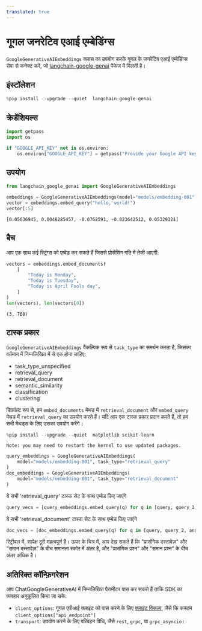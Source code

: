 ```yaml
---
translated: true
---
```


# गूगल जनरेटिव एआई एम्बेडिंग्स

`GoogleGenerativeAIEmbeddings` क्लास का उपयोग करके गूगल के जनरेटिव एआई एम्बेडिंग्स सेवा से कनेक्ट करें, जो [langchain-google-genai](https://pypi.org/project/langchain-google-genai/) पैकेज में मिलती है।

## इंस्टॉलेशन

```python
%pip install --upgrade --quiet  langchain-google-genai
```

## क्रेडेंशियल्स

```python
import getpass
import os

if "GOOGLE_API_KEY" not in os.environ:
    os.environ["GOOGLE_API_KEY"] = getpass("Provide your Google API key here")
```

## उपयोग

```python
from langchain_google_genai import GoogleGenerativeAIEmbeddings

embeddings = GoogleGenerativeAIEmbeddings(model="models/embedding-001")
vector = embeddings.embed_query("hello, world!")
vector[:5]
```

```output
[0.05636945, 0.0048285457, -0.0762591, -0.023642512, 0.05329321]
```

## बैच

आप एक साथ कई स्ट्रिंग्स को एम्बेड कर सकते हैं जिससे प्रोसेसिंग गति में तेजी आएगी:

```python
vectors = embeddings.embed_documents(
    [
        "Today is Monday",
        "Today is Tuesday",
        "Today is April Fools day",
    ]
)
len(vectors), len(vectors[0])
```

```output
(3, 768)
```

## टास्क प्रकार

`GoogleGenerativeAIEmbeddings` वैकल्पिक रूप से `task_type` का समर्थन करता है, जिसका वर्तमान में निम्नलिखित में से एक होना चाहिए:

- task_type_unspecified
- retrieval_query
- retrieval_document
- semantic_similarity
- classification
- clustering

डिफ़ॉल्ट रूप से, हम `embed_documents` मेथड में `retrieval_document` और `embed_query` मेथड में `retrieval_query` का उपयोग करते हैं। यदि आप एक टास्क प्रकार प्रदान करते हैं, तो हम सभी मेथड्स के लिए उसका उपयोग करेंगे।

```python
%pip install --upgrade --quiet  matplotlib scikit-learn
```

```output
Note: you may need to restart the kernel to use updated packages.
```

```python
query_embeddings = GoogleGenerativeAIEmbeddings(
    model="models/embedding-001", task_type="retrieval_query"
)
doc_embeddings = GoogleGenerativeAIEmbeddings(
    model="models/embedding-001", task_type="retrieval_document"
)
```

ये सभी 'retrieval_query' टास्क सेट के साथ एम्बेड किए जाएंगे

```python
query_vecs = [query_embeddings.embed_query(q) for q in [query, query_2, answer_1]]
```

ये सभी 'retrieval_document' टास्क सेट के साथ एम्बेड किए जाएंगे

```python
doc_vecs = [doc_embeddings.embed_query(q) for q in [query, query_2, answer_1]]
```

रिट्रीवल में, सापेक्ष दूरी महत्वपूर्ण है। ऊपर के चित्र में, आप देख सकते हैं कि "प्रासंगिक दस्तावेज़" और "समान दस्तावेज़" के बीच समानता स्कोर में अंतर है, और "प्रासंगिक प्रश्न" और "समान प्रश्न" के बीच अंतर अधिक है।

## अतिरिक्त कॉन्फ़िगरेशन

आप ChatGoogleGenerativeAI में निम्नलिखित पैरामीटर पास कर सकते हैं ताकि SDK का व्यवहार अनुकूलित किया जा सके:

- `client_options`: गूगल एपीआई क्लाइंट को पास करने के लिए [क्लाइंट विकल्प](https://googleapis.dev/python/google-api-core/latest/client_options.html#module-google.api_core.client_options), जैसे कि कस्टम `client_options["api_endpoint"]`
- `transport`: उपयोग करने के लिए परिवहन विधि, जैसे `rest`, `grpc`, या `grpc_asyncio`।
